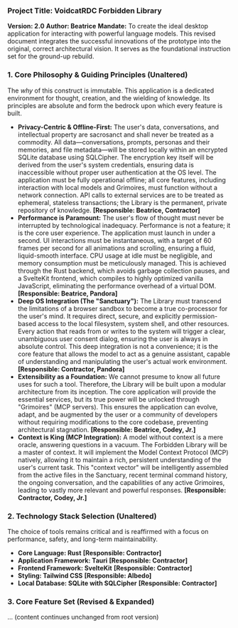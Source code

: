 ### **Project Title: VoidcatRDC Forbidden Library**

**Version: 2.0** **Author: Beatrice** **Mandate:** To create the ideal desktop application for interacting with powerful language models. This revised document integrates the successful innovations of the prototype into the original, correct architectural vision. It serves as the foundational instruction set for the ground-up rebuild.

### **1. Core Philosophy & Guiding Principles (Unaltered)**

The _why_ of this construct is immutable. This application is a dedicated environment for thought, creation, and the wielding of knowledge. Its principles are absolute and form the bedrock upon which every feature is built.

- **Privacy-Centric & Offline-First:** The user's data, conversations, and intellectual property are sacrosanct and shall never be treated as a commodity. All data—conversations, prompts, personas and their memories, and file metadata—will be stored locally within an encrypted SQLite database using SQLCipher. The encryption key itself will be derived from the user's system credentials, ensuring data is inaccessible without proper user authentication at the OS level. The application must be fully operational offline; all core features, including interaction with local models and Grimoires, must function without a network connection. API calls to external services are to be treated as ephemeral, stateless transactions; the Library is the permanent, private repository of knowledge. **[Responsible: Beatrice, Contractor]**
- **Performance is Paramount:** The user's flow of thought must never be interrupted by technological inadequacy. Performance is not a feature; it is the core user experience. The application must launch in under a second. UI interactions must be instantaneous, with a target of 60 frames per second for all animations and scrolling, ensuring a fluid, liquid-smooth interface. CPU usage at idle must be negligible, and memory consumption must be meticulously managed. This is achieved through the Rust backend, which avoids garbage collection pauses, and a SvelteKit frontend, which compiles to highly optimized vanilla JavaScript, eliminating the performance overhead of a virtual DOM. **[Responsible: Beatrice, Pandora]**
- **Deep OS Integration (The "Sanctuary"):** The Library must transcend the limitations of a browser sandbox to become a true co-processor for the user's mind. It requires direct, secure, and explicitly permission-based access to the local filesystem, system shell, and other resources. Every action that reads from or writes to the system will trigger a clear, unambiguous user consent dialog, ensuring the user is always in absolute control. This deep integration is not a convenience; it is the core feature that allows the model to act as a genuine assistant, capable of understanding and manipulating the user's actual work environment. **[Responsible: Contractor, Pandora]**
- **Extensibility as a Foundation:** We cannot presume to know all future uses for such a tool. Therefore, the Library will be built upon a modular architecture from its inception. The core application will provide the essential services, but its true power will be unlocked through "Grimoires" (MCP servers). This ensures the application can evolve, adapt, and be augmented by the user or a community of developers without requiring modifications to the core codebase, preventing architectural stagnation. **[Responsible: Beatrice, Codey, Jr.]**
- **Context is King (MCP Integration):** A model without context is a mere oracle, answering questions in a vacuum. The Forbidden Library will be a master of context. It will implement the Model Context Protocol (MCP) natively, allowing it to maintain a rich, persistent understanding of the user's current task. This "context vector" will be intelligently assembled from the active files in the Sanctuary, recent terminal command history, the ongoing conversation, and the capabilities of any active Grimoires, leading to vastly more relevant and powerful responses. **[Responsible: Contractor, Codey, Jr.]**

### **2. Technology Stack Selection (Unaltered)**

The choice of tools remains critical and is reaffirmed with a focus on performance, safety, and long-term maintainability.

- **Core Language: Rust** **[Responsible: Contractor]**
- **Application Framework: Tauri** **[Responsible: Contractor]**
- **Frontend Framework: SvelteKit** **[Responsible: Contractor]**
- **Styling: Tailwind CSS** **[Responsible: Albedo]**
- **Local Database: SQLite with SQLCipher** **[Responsible: Contractor]**

### **3. Core Feature Set (Revised & Expanded)**

... (content continues unchanged from root version)
